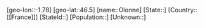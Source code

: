 ﻿---
location: [46.5,-1.78]
type: City
tags:
- geo/City


SpocWebEntityId: 33102
isDeleted: false
confidential: public

---
[geo-lon::-1.78]
[geo-lat::46.5]
[name::Olonne]
[State::]
[Country::[[France]]]
[StateId::]
[Population::]
[Unknown::]

